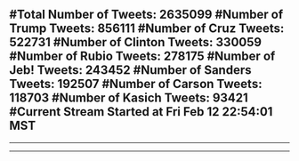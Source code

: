 #Total Number of Tweets: 2635099 
#Number of Trump Tweets: 856111
#Number of Cruz Tweets: 522731
#Number of Clinton Tweets: 330059
#Number of Rubio Tweets: 278175
#Number of Jeb! Tweets: 243452
#Number of Sanders Tweets: 192507
#Number of Carson Tweets: 118703
#Number of Kasich Tweets: 93421
#Current Stream Started at Fri Feb 12 22:54:01 MST
---
---
---
